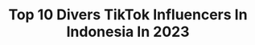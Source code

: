 ---
title: Top 10 Divers TikTok Influencers In Indonesia In 2023
description: >-
  Find top divers TikTok influencers in Indonesia in 2023. Most popular hashtags: #fyp #driverslicense #foryou #virtualdatelook.
platform: TikTok
hits: 10
text_top: Identify the top-rated TikTok accounts on inBeat.
text_bottom: Our database aggregates 10 TikTok influencers like this in Indonesia for you to collaborate.
profiles:
  - username: "alsaaql"
    fullname: >-
      alsa
    bio: >-
      17 org indo 🇮🇩
    location: "Indonesia"
    followers: 4800000
    engagement: 1450
    commentsToLikes: 0.009625
    id: ckc8y62rhmird0j23gwhcskbs
    verified: true
    hashtags: "#voiceeffects, #snowman, #arcade, #ad"
  - username: "andikahonda18"
    fullname: >-
      andikahonda18
    bio: >-
      Follow IG gw ya huehehe⬆️ NEW SONG💽 "Remember" OUT NOW⬇️
    location: "Indonesia"
    followers: 356100
    engagement: 1223
    commentsToLikes: 0.018452
    id: ckcp23pj8bh7u0j239dcp18uj
    verified: false
    hashtags: "#fyp, #scarlettwhitening, #mashup, #lofibeat"
  - username: "princjess"
    fullname: >-
      jesse
    bio: >-
      19 ig: jesselynpxtri
    location: "Indonesia"
    followers: 40500
    engagement: 1089
    commentsToLikes: 0.034634
    id: ckdnb4s9ag9pe0j23q371umsu
    verified: false
    hashtags: "#indonesia, #cover, #duet, #fyp"
  - username: "muwhaley"
    fullname: >-
      Haley Martin 🇮🇩
    bio: >-
      ✧ 18 • 🇮🇩Jkt🇬🇧 ✧ just incase i dont c u again, nice to meet u :) yt & ig ⇙
    location: "Indonesia"
    followers: 163200
    engagement: 788
    commentsToLikes: 0.043070
    id: ck8kfdlitdlmj0j78ln3e4yqn
    verified: false
    hashtags: "#muwhaley, #jakarta, #fyp, #jkt"
  - username: "isnainichoki"
    fullname: >-
      isnainichoki ⟭⟬ ⟬⟭
    bio: >-
      💜BTS ARMY💜 a girl who is still learning to love herself
    location: "Indonesia"
    followers: 266500
    engagement: 1845
    commentsToLikes: 0.013652
    id: ck9ezd49czrvc0j78u9gm9687
    verified: false
    hashtags: "#btsarmy, #samasamagaya, #kelascinta, #bts"
  - username: "dayuftraa"
    fullname: >-
      dayu🧚🏻‍♂️
    bio: >-
      g a b u t 👇🏻 beli dimana kakk? 👇🏻
    location: "Indonesia"
    followers: 59300
    engagement: 698
    commentsToLikes: 0.020771
    id: ckc82h73937xe0j232yrzg1dl
    verified: false
    hashtags: "#driverslicense, #rizkyfebiansepertikisah, #fyp, #tutorcatok"
  - username: "trulyenjy"
    fullname: >-
      anggi🦋
    bio: >-
      17⚡️
    location: "Indonesia"
    followers: 4216
    engagement: 1227
    commentsToLikes: 0.025485
    id: ckbl0nrnrxghm0j23tkwr3gp5
    verified: false
    hashtags: "#viral, #foryoupage, #xyzbca, #foryou"
  - username: "frans2007"
    fullname: >-
      FRANS2007
    bio: >-
      Creativepreneur & Social Media Personality #FRANS #FRANSYouPage #FRANS2007
    location: "Indonesia"
    followers: 18800
    engagement: 887
    commentsToLikes: 0.000983
    id: ckc3evvr90pad0j23mw1ga4yo
    verified: false
    hashtags: "#frans, #fransferdinand, #atmyworst, #fransyoupage"
  - username: "sayesokky2"
    fullname: >-
      sayesokky
    bio: >-
      follow ig:sokkyalhasni
    location: "Indonesia"
    followers: 855800
    engagement: 821
    commentsToLikes: 0.010744
    id: ckbqd0g0cz2g70j23fayb3h5n
    verified: false
    hashtags: "#fyp, #storywhatsapp, #tiktokpontianak, #story"
  - username: "syifajasmine"
    fullname: >-
      💖
    bio: >-
      just wanna have fun 🙆🏻‍♀️
    location: "Indonesia"
    followers: 4053
    engagement: 275
    commentsToLikes: 0.043207
    id: ckbl76eva4w780j23mbk1lbm4
    verified: false
    hashtags: "#fyp, #charlidamelio, #charlidance, #jogetin"
---